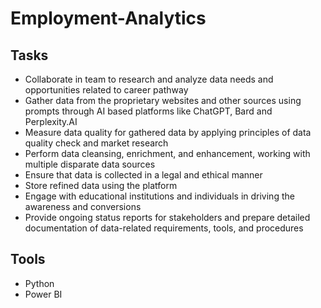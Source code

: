 # Employment-Analytics
## Tasks
- Collaborate in team to research and analyze data needs and opportunities related to career pathway
- Gather data from the proprietary websites and other sources using  prompts through AI based platforms like ChatGPT, Bard and Perplexity.AI
- Measure data quality for gathered data by applying principles of data quality check and market research
- Perform data cleansing, enrichment, and enhancement, working with multiple disparate data sources
- Ensure that data is collected in a legal and ethical manner
- Store refined data using the platform
- Engage with educational institutions and individuals in driving the awareness and conversions
- Provide ongoing status reports for stakeholders and prepare detailed documentation of data-related requirements, tools, and procedures

## Tools
- Python
- Power BI
